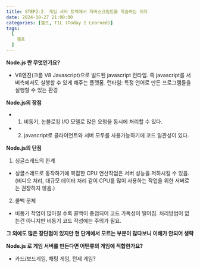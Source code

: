 ```yaml
---
title: STEP2-2. 게임 서버 트랙에서 자바스크립트를 학습하는 이유
date: 2024-10-27 21:00:00
categories: [캠프, TIL (Today I Learned)]
tags:
  [
    캠프
  ]
---
```


**Node.js 란 무엇인가요?**
- V8엔진(크롬 V8 Javascript)으로 빌드된 javascript 런타임. 즉 javascript를 서버측에서도 실행할 수 있게 해주는 플랫폼.
런타임: 특정 언어로 만든 프로그램들을 실행할 수 있는 환경

**Node.js의 장점**
- 1. 비동기, 논블로킹 I/O 모델로 많은 요청을 동시에 처리할 수 있다.
- 2. javascript로 클라이언트와 서버 모두를 사용가능하기에 코드 일관성이 있다.

**Node.js의 단점**
1. 싱글스레드의 한계
  - 싱글스레드로 동작하기에 복잡한 CPU 연산작업은 서버 성능을 저하시킬 수 있음.
  (비디오 처리, 대규모 데이터 처리 같이 CPU를 많이 사용하는 작업을 위한 서버로는 권장하지 않음.)
2. 콜백 문제
  - 비동기 작업이 많아질 수록 콜백이 중첩되어 코드 가독성이 떨어짐. 처리방법이 없는건 아니지만 비동기 코드 작성에는 주의가 필요.

**그 외에도 많은 장단점이 있지만 현 단계에서 모르는 부분이 많다보니 이해가 안되어 생략**

**Node.js 로 게임 서버를 만든다면 어떤류의 게임에 적합한가요?**
- 카드/보드게임, 채팅 게임, 턴제 게임?
  